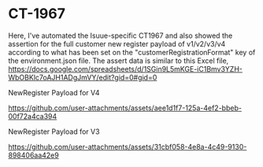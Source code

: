 # CT-1967
Here, I've automated the Isuue-specific CT1967 and also showed the assertion for the full customer new register payload of v1/v2/v3/v4 according to what has been set on the "customerRegistrationFormat" key of the environment.json file. The assert data is similar to this Excel file, https://docs.google.com/spreadsheets/d/1SGin9L5mKGE-iC1Bmv3YZH-WbOBKlc7oAJH1ADgJmVY/edit?gid=0#gid=0 

NewRegister Payload for V4

https://github.com/user-attachments/assets/aee1d1f7-125a-4ef2-bbeb-00f72a4ca394

NewRegister Payload for V3

https://github.com/user-attachments/assets/31cbf058-4e8a-4c49-9130-898406aa42e9

